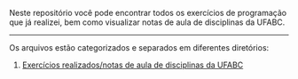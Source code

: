 Neste repositório você pode encontrar todos os exercícios de programação que já realizei, bem como visualizar notas de aula de disciplinas da UFABC.

---
Os arquivos estão categorizados e separados em diferentes diretórios:
1.  <a href="https://github.com/Bruno-Gallani/exercicios_programacao/tree/main/UFABC" target="_blank">Exercícios realizados/notas de aula de disciplinas da UFABC</a>
